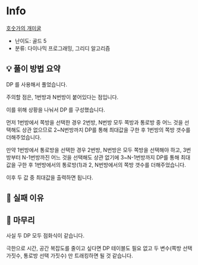 # Info
[호숫가의 개미굴](https://boj.kr/28325)

- 난이도: 골드 5
- 분류: 다이나믹 프로그래밍, 그리디 알고리즘

## 💡 풀이 방법 요약

DP 를 사용해서 풀었습니다.

주의할 점은, 1번방과 N번방이 붙어있다는 점입니다.

이를 위해 상황을 나눠서 DP 를 구성했습니다.

먼저 1번방에서 쪽방을 선택한 경우 2번방, N번방 모두 쪽방과 통로방 중 어느 것을 선택해도 상관 없으므로 2~N번방까지 DP를 통해 최대값을 구한 후 1번방의 쪽방 갯수를 더해주었습니다.

만약 1번방에서 통로방을 선택한 경우 2번방, N번방은 모두 쪽방을 선택해야 하고, 3번방부터 N-1번방까진 어느 것을 선택해도 상관 없기에 3~N-1번방까지 DP를 통해 최대값을 구한 후 1번방에서의 통로방(1)과 2, N번방에서의 쪽방 갯수를 더해주었습니다.

이후 두 값 중 최대값을 출력하면 됩니다.

## 👀 실패 이유

## 🙂 마무리

사실 두 DP 모두 점화식이 같습니다.

극한으로 시간, 공간 복잡도를 줄이고 싶다면 DP 테이블도 필요 없고 두 변수(쪽방 선택 가짓수, 통로방 선택 가짓수) 만 트래킹하면 될 것 같습니다.
